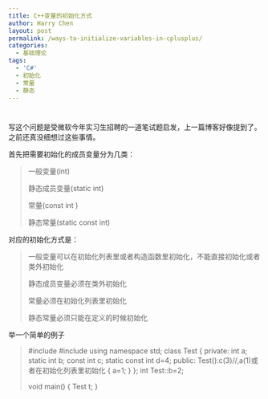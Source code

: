 ```yaml
---
title: C++变量的初始化方式
author: Harry Chen
layout: post
permalink: /ways-to-initialize-variables-in-cplusplus/
categories:
  - 基础理论
tags:
  - 'C#'
  - 初始化
  - 常量
  - 静态
---
```

# 

写这个问题是受微软今年实习生招聘的一道笔试题启发，上一篇博客好像提到了。之前还真没细想过这些事情。

首先把需要初始化的成员变量分为几类：

> 一般变量(int)
>
> 静态成员变量(static int)
>
> 常量(const int )
>
> 静态常量(static const int)

对应的初始化方式是：

> 一般变量可以在初始化列表里或者构造函数里初始化，不能直接初始化或者类外初始化
>
> 静态成员变量必须在类外初始化
>
> 常量必须在初始化列表里初始化
>
> 静态常量必须只能在定义的时候初始化

举一个简单的例子

> #include 
#include 
using namespace std;
class Test
{
private:
int a;
static int b;
const int c;
static const int d=4;
public:
Test():c(3)//,a(1)或者在初始化列表里初始化
{
a=1;
}
};
int Test::b=2;
>
> void main()
{
Test t;
}